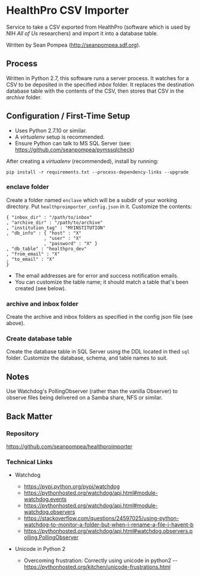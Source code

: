 # HealthPro CSV Importer

Service to take a CSV exported from HealthPro (software which is used by NIH _All of Us_ researchers) and import it into a database table. 

Written by Sean Pompea (http://seanpompea.sdf.org).

## Process
Written in Python 2.7, this software runs a server process. It watches for a CSV to be deposited in the specified *inbox* folder. It replaces the destination database table with the contents of the CSV, then stores that CSV in the *archive* folder.


## Configuration / First-Time Setup

* Uses Python 2.7.10 or similar.
* A *virtualenv* setup is recommended.
* Ensure Python can talk to MS SQL Server (see:  https://github.com/seanpompea/pymssqlcheck)

After creating a _virtualenv_ (recommended), install by running:

    pip install -r requirements.txt --process-dependency-links --upgrade

### enclave folder

Create a folder named ````enclave```` which will be a subdir of your working directory. Put ````healthproimporter_config.json```` in it. Customize the contents:

	{ "inbox_dir" : "/path/to/inbox"
	, "archive_dir" : "/path/to/archive"
	, "institution_tag" : "MYINSTITUTION"
	, "db_info" : { "host" : "X"
	              , "user" : "X" 
	              , "password" : "X" }
    , "db_table" : "healthpro_dev"
    , "from_email" : "X"
    , "to_email" : "X"
    }

* The email addresses are for error and success notification emails.
* You can customize the table name; it should match a table that's been created (see below).

### archive and inbox folder

Create the archive and inbox folders as specified in the config json file (see above).

### Create database table

Create the database table in SQL Server using the DDL located in thed ````sql```` folder. Customize the database, schema, and table names to suit.

## Notes

Use Watchdog's PollingObserver (rather than the vanilla Observer) to observe files being delivered on a Samba share, NFS or similar.

## Back Matter

### Repository

https://github.com/seanpompea/healthproimporter


### Technical Links

* Watchdog
  * https://pypi.python.org/pypi/watchdog
  * https://pythonhosted.org/watchdog/api.html#module-watchdog.events
  * https://pythonhosted.org/watchdog/api.html#module-watchdog.observers
  * https://stackoverflow.com/questions/24597025/using-python-watchdog-to-monitor-a-folder-but-when-i-rename-a-file-i-havent-b
  * https://pythonhosted.org/watchdog/api.html#watchdog.observers.polling.PollingObserver

* Unicode in Python 2
  * Overcoming frustration: Correctly using unicode in python2 -- https://pythonhosted.org/kitchen/unicode-frustrations.html

